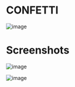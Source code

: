 # CONFETTI

![image](https://user-images.githubusercontent.com/72864817/197387148-8ec93d13-179e-4d15-852f-baf0aab7b899.png)

# Screenshots

![image](https://user-images.githubusercontent.com/72864817/197387223-006bb5aa-0716-40c9-9cd0-ec5ce3dc29cd.png)



![image](https://user-images.githubusercontent.com/72864817/197387270-646ff69d-8446-48b1-81ab-ed42566b338a.png)